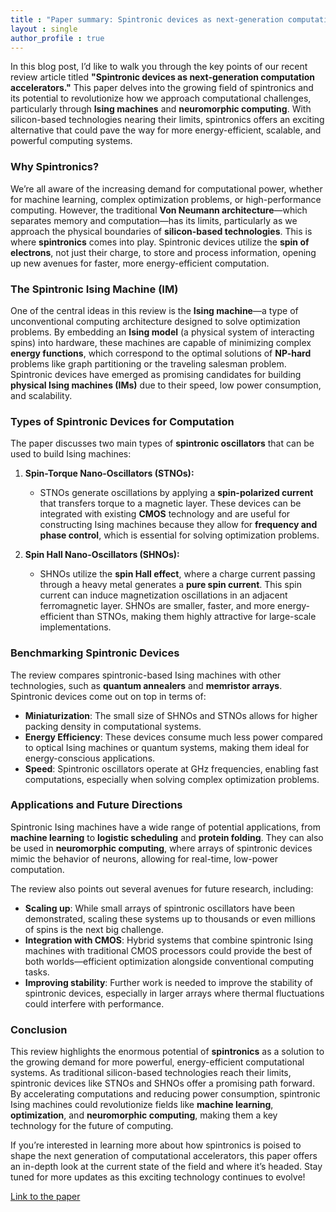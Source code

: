 ```yaml
---
title : "Paper summary: Spintronic devices as next-generation computation accelerators"
layout : single
author_profile : true
---
```

In this blog post, I’d like to walk you through the key points of our recent review article titled **"Spintronic devices as next-generation computation accelerators."** This paper delves into the growing field of spintronics and its potential to revolutionize how we approach computational challenges, particularly through **Ising machines** and **neuromorphic computing**. With silicon-based technologies nearing their limits, spintronics offers an exciting alternative that could pave the way for more energy-efficient, scalable, and powerful computing systems.

### Why Spintronics?

We’re all aware of the increasing demand for computational power, whether for machine learning, complex optimization problems, or high-performance computing. However, the traditional **Von Neumann architecture**—which separates memory and computation—has its limits, particularly as we approach the physical boundaries of **silicon-based technologies**. This is where **spintronics** comes into play. Spintronic devices utilize the **spin of electrons**, not just their charge, to store and process information, opening up new avenues for faster, more energy-efficient computation.

### The Spintronic Ising Machine (IM)

One of the central ideas in this review is the **Ising machine**—a type of unconventional computing architecture designed to solve optimization problems. By embedding an **Ising model** (a physical system of interacting spins) into hardware, these machines are capable of minimizing complex **energy functions**, which correspond to the optimal solutions of **NP-hard** problems like graph partitioning or the traveling salesman problem. Spintronic devices have emerged as promising candidates for building **physical Ising machines (IMs)** due to their speed, low power consumption, and scalability.

### Types of Spintronic Devices for Computation

The paper discusses two main types of **spintronic oscillators** that can be used to build Ising machines:

1. **Spin-Torque Nano-Oscillators (STNOs):**
   - STNOs generate oscillations by applying a **spin-polarized current** that transfers torque to a magnetic layer. These devices can be integrated with existing **CMOS** technology and are useful for constructing Ising machines because they allow for **frequency and phase control**, which is essential for solving optimization problems.

2. **Spin Hall Nano-Oscillators (SHNOs):**
   - SHNOs utilize the **spin Hall effect**, where a charge current passing through a heavy metal generates a **pure spin current**. This spin current can induce magnetization oscillations in an adjacent ferromagnetic layer. SHNOs are smaller, faster, and more energy-efficient than STNOs, making them highly attractive for large-scale implementations.

### Benchmarking Spintronic Devices

The review compares spintronic-based Ising machines with other technologies, such as **quantum annealers** and **memristor arrays**. Spintronic devices come out on top in terms of:

- **Miniaturization**: The small size of SHNOs and STNOs allows for higher packing density in computational systems.
- **Energy Efficiency**: These devices consume much less power compared to optical Ising machines or quantum systems, making them ideal for energy-conscious applications.
- **Speed**: Spintronic oscillators operate at GHz frequencies, enabling fast computations, especially when solving complex optimization problems.

### Applications and Future Directions

Spintronic Ising machines have a wide range of potential applications, from **machine learning** to **logistic scheduling** and **protein folding**. They can also be used in **neuromorphic computing**, where arrays of spintronic devices mimic the behavior of neurons, allowing for real-time, low-power computation.

The review also points out several avenues for future research, including:

- **Scaling up**: While small arrays of spintronic oscillators have been demonstrated, scaling these systems up to thousands or even millions of spins is the next big challenge.
- **Integration with CMOS**: Hybrid systems that combine spintronic Ising machines with traditional CMOS processors could provide the best of both worlds—efficient optimization alongside conventional computing tasks.
- **Improving stability**: Further work is needed to improve the stability of spintronic devices, especially in larger arrays where thermal fluctuations could interfere with performance.

### Conclusion

This review highlights the enormous potential of **spintronics** as a solution to the growing demand for more powerful, energy-efficient computational systems. As traditional silicon-based technologies reach their limits, spintronic devices like STNOs and SHNOs offer a promising path forward. By accelerating computations and reducing power consumption, spintronic Ising machines could revolutionize fields like **machine learning**, **optimization**, and **neuromorphic computing**, making them a key technology for the future of computing.

If you’re interested in learning more about how spintronics is poised to shape the next generation of computational accelerators, this paper offers an in-depth look at the current state of the field and where it’s headed. Stay tuned for more updates as this exciting technology continues to evolve!

[Link to the paper](https://doi.org/10.1016/j.cossms.2024.101173)
